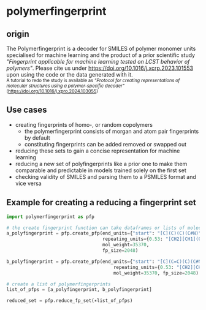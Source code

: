 # polymerfingerprint
## origin
The Polymerfingerprint is a decoder for SMILES of polymer monomer units specialised for machine learning and the product
of a prior scientific study *"Fingerprint applicable for machine learning tested on LCST behavior of polymers"*.
Please cite us under https://doi.org/10.1016/j.xcrp.2023.101553 upon using the code or the data generated with it.<br>
<small>A tutorial to redo the study is available as *"Protocol for creating representations of molecular structures
using a polymer-specific decoder"* (https://doi.org/10.1016/j.xpro.2024.103055)</small>

## Use cases
- creating fingerprints of homo-, or random copolymers
  - the polymerfingerprint consists of morgan and atom pair fingerprints by default
  - constituting fingerprints can be added removed or swapped out
- reducing these sets to gain a concise representation for machine learning
- reducing a new set of polyfingerprints like a prior one to make them comparable and predictable in models trained
solely on the first set
- checking validity of SMILES and parsing them to a PSMILES format and vice versa

## Example for creating a reducing a fingerprint set
```python
import polymerfingerprint as pfp

# the create fingerprint function can take dataframes or lists of molecules. These two serve just as examples
a_polyfingerprint = pfp.create_pfp(end_units={"start": "[C](C)(C)(C#N)", "end": "[S]C(=S)OCC"},
                                   repeating_units={0.53: "[CH2][CH1](OC(=O)C)", 0.47: "[CH2][CH](N1C(=O)CCCCC1)"},
                                   mol_weight=35370,
                                   fp_size=2048)

b_polyfingerprint = pfp.create_pfp(end_units={"start": "[C](C=C)(C)(C#N)", "end": "[S]C(=S)OCCCC"},
                                       repeating_units={0.53: "[CH2][CH1](OC(=O)CC)", 0.47: "[CH2][CH](N1C(=O)CCC1)"},
                                       mol_weight=35370, fp_size=2048)

# create a list of polymerfingerprints
list_of_pfps = [a_polyfingerprint, b_polyfingerprint]

reduced_set = pfp.reduce_fp_set(∗list_of_pfps)
```
